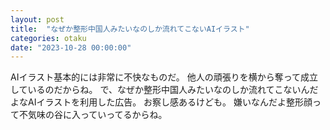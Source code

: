```yaml
---
layout: post
title:  "なぜか整形中国人みたいなのしか流れてこないAIイラスト"
categories: otaku
date: "2023-10-28 00:00:00"
---
```


AIイラスト基本的には非常に不快なものだ。
他人の頑張りを横から奪って成立しているのだからね。
で、なぜか整形中国人みたいなのしか流れてこないんだよなAIイラストを利用した広告。
お察し感あるけども。
嫌いなんだよ整形顔って不気味の谷に入っていってるからね。
